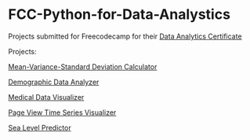 # FCC-Python-for-Data-Analystics

Projects submitted for Freecodecamp for their [Data Analytics Certificate](https://www.freecodecamp.org/certification/breanawhittington/data-analysis-with-python-v7)

Projects:

[Mean-Variance-Standard Deviation Calculator](https://replit.com/@breanawhittingt/boilerplate-mean-variance-standard-deviation-calculator#mean_var_std.py)

[Demographic Data Analyzer](https://replit.com/@breanawhittingt/boilerplate-demographic-data-analyzer-1)

[Medical Data Visualizer](https://replit.com/@breanawhittingt/boilerplate-medical-data-visualizer#medical_data_visualizer.py)

[Page View Time Series Visualizer](https://replit.com/@breanawhittingt/boilerplate-page-view-time-series-visualizer#time_series_visualizer.py)

[Sea Level Predictor](https://replit.com/@breanawhittingt/boilerplate-sea-level-predictor-2#sea_level_predictor.py)




